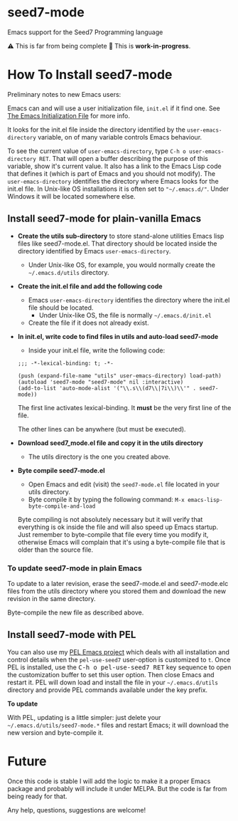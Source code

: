 # seed7-mode
Emacs support for the Seed7 Programming language

⚠️  This is far from being complete  🚧  This is **work-in-progress**.


# How To Install seed7-mode #

Preliminary notes to new Emacs users:

Emacs can and will use a user initialization file, `init.el` if it find one.
See [The Emacs Initialization File](https://www.gnu.org/software/emacs/manual/html_node/emacs/Init-File.html)
for more info.

It looks for the init.el file inside the directory identified by
the `user-emacs-directory` variable, on of many variable controls Emacs behaviour.

To see the current value of `user-emacs-directory`,
type `C-h o user-emacs-directory RET`.  That will open a buffer
describing the purpose of this  variable,
show it's current value.  It also has a link to the Emacs Lisp
code that defines it (which is part of Emacs and you should not modify).
The `user-emacs-directory` identifies the directory where Emacs
looks for the init.el file.  In Unix-like OS installations it is often
set to `"~/.emacs.d/"`.  Under Windows it will be located somewhere else.


## Install seed7-mode for plain-vanilla Emacs ##

- **Create the utils sub-directory** to store stand-alone utilities Emacs lisp files
  like seed7-mode.el.
  That directory should be located inside the directory
  identified by Emacs `user-emacs-directory`.

  - Under Unix-like OS, for example, you would normally create the `~/.emacs.d/utils` directory.

- **Create the init.el file and add the following code**

  - Emacs `user-emacs-directory` identifies the directory where the init.el file should be located.
    - Under Unix-like OS, the file is normally `~/.emacs.d/init.el`
  - Create the file if it does not already exist.

- **In init.el, write code to find files in utils and auto-load seed7-mode**

  - Inside your init.el file, write the following code:

  ```elisp
  ;;; -*-lexical-binding: t; -*-

  (push (expand-file-name "utils" user-emacs-directory) load-path)
  (autoload 'seed7-mode "seed7-mode" nil :interactive)
  (add-to-list 'auto-mode-alist '("\\.s\\(d7\\|7i\\)\\'" . seed7-mode))
  ```

  The first line activates lexical-binding.
  It **must** be the very first line of the file.

  The other lines can be anywhere (but must be executed).

- **Download seed7_mode.el file and copy it in the utils directory**

  - The utils directory is the one you created above.

- **Byte compile seed7-mode.el**

  - Open Emacs and edit (visit) the `seed7-mode.el` file located in your utils directory.
  - Byte compile it by typing the following command: `M-x emacs-lisp-byte-compile-and-load`

  Byte compiling is not absolutely necessary but it will verify that
  everything is ok inside the file and will also speed up Emacs startup.
  Just remember to byte-compile that file every time you modify it,
  otherwise Emacs will complain that it's using a byte-compile file
  that is older than the source file.


### To update seed7-mode in plain Emacs ###

To update to a later revision, erase the seed7-mode.el and
seed7-mode.elc files from the utils directory where you stored them
and download the new revision in the same directory.

Byte-compile the new file as described above.

## Install seed7-mode with PEL ##

You can also use my [PEL Emacs project](https://github.com/pierre-rouleau/pel)
which deals with all installation and
control details when the `pel-use-seed7` user-option is customized to `t`.
Once PEL is installed, use the <kbd>C-h o pel-use-seed7 RET</kbd> key
sequence to open the customization buffer to set this user option.  Then close
Emacs and restart it. PEL will down load and install the file in your
`~/.emacs.d/utils` directory and provide PEL commands available under the
<kbd> <f12></kbd> key prefix.

**To update**

With PEL, updating is a little simpler:
just delete your `~/.emacs.d/utils/seed7-mode.*` files and restart Emacs;
it will download the new version and byte-compile it.

# Future #

Once this code is stable I will add the logic to make it a proper Emacs
package and probably will include it under MELPA.  But the code is far from
being ready for that.

Any help, questions, suggestions are welcome!
